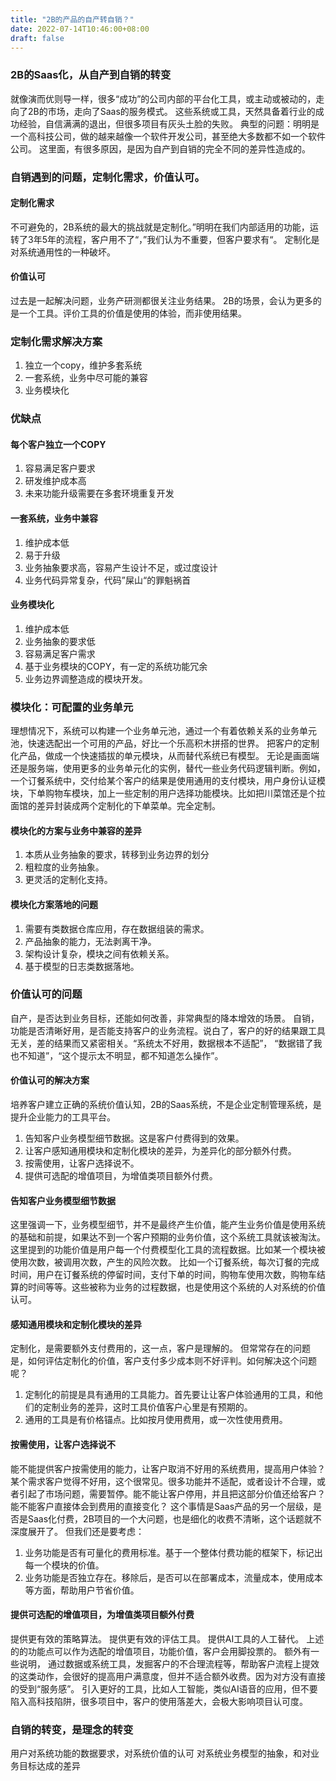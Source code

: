 ```yaml
---
title: "2B的产品的自产转自销？"
date: 2022-07-14T10:46:00+08:00
draft: false
---
```


<!--more-->
### 2B的Saas化，从自产到自销的转变
就像演而优则导一样，很多“成功”的公司内部的平台化工具，或主动或被动的，走向了2B的市场，走向了Saas的服务模式。
这些系统或工具，天然具备着行业的成功经验，自信满满的退出，但很多项目有灰头土脸的失败。
典型的问题：明明是一个高科技公司，做的越来越像一个软件开发公司，甚至绝大多数都不如一个软件公司。
这里面，有很多原因，是因为自产到自销的完全不同的差异性造成的。

### 自销遇到的问题，定制化需求，价值认可。
#### 定制化需求
不可避免的，2B系统的最大的挑战就是定制化。”明明在我们内部适用的功能，运转了3年5年的流程，客户用不了“，”我们认为不重要，但客户要求有“。
定制化是对系统通用性的一种破坏。

#### 价值认可
过去是一起解决问题，业务产研测都很关注业务结果。
2B的场景，会认为更多的是一个工具。评价工具的价值是使用的体验，而非使用结果。

### 定制化需求解决方案
1. 独立一个copy，维护多套系统
2. 一套系统，业务中尽可能的兼容
3. 业务模块化

### 优缺点
#### 每个客户独立一个COPY
1. 容易满足客户要求
2. 研发维护成本高
3. 未来功能升级需要在多套环境重复开发
#### 一套系统，业务中兼容
1. 维护成本低
2. 易于升级
3. 业务抽象要求高，容易产生设计不足，或过度设计
4. 业务代码异常复杂，代码”屎山“的罪魁祸首
#### 业务模块化
1. 维护成本低
2. 业务抽象的要求低
3. 容易满足客户需求
4. 基于业务模块的COPY，有一定的系统功能冗余
5. 业务边界调整造成的模块开发。

### 模块化：可配置的业务单元
理想情况下，系统可以构建一个业务单元池，通过一个有着依赖关系的业务单元池，快速选配出一个可用的产品，好比一个乐高积木拼搭的世界。
把客户的定制化产品，做成一个快速插拔的单元模块，从而替代系统已有模型。
无论是画面端还是服务端，使用更多的业务单元化的实例，替代一些业务代码逻辑判断。例如，一个订餐系统中，交付给某个客户的结果是使用通用的支付模块，用户身份认证模块，下单购物车模块，加上一些定制的用户选择功能模块。比如把川菜馆还是个拉面馆的差异封装成两个定制化的下单菜单。完全定制。

#### 模块化的方案与业务中兼容的差异
1. 本质从业务抽象的要求，转移到业务边界的划分
2. 粗粒度的业务抽象。
3. 更灵活的定制化支持。

#### 模块化方案落地的问题
1. 需要有类数据仓库应用，存在数据组装的需求。
2. 产品抽象的能力，无法剥离干净。
3. 架构设计复杂，模块之间有依赖关系。
4. 基于模型的日志类数据落地。

### 价值认可的问题
自产，是否达到业务目标，还能如何改善，非常典型的降本增效的场景。
自销，功能是否清晰好用，是否能支持客户的业务流程。说白了，客户的好的结果跟工具无关，差的结果而又紧密相关。“系统太不好用，数据根本不适配”， “数据错了我也不知道”，“这个提示太不明显，都不知道怎么操作”。

#### 价值认可的解决方案
培养客户建立正确的系统价值认知，2B的Saas系统，不是企业定制管理系统，是提升企业能力的工具平台。
1. 告知客户业务模型细节数据。这是客户付费得到的效果。
2. 让客户感知通用模块和定制化模块的差异，为差异化的部分额外付费。
3. 按需使用，让客户选择说不。
4. 提供可选配的增值项目，为增值类项目额外付费。

#### 告知客户业务模型细节数据
这里强调一下，业务模型细节，并不是最终产生价值，能产生业务价值是使用系统的基础和前提，如果达不到一个客户预期的业务价值，这个系统工具就该被淘汰。
这里提到的功能价值是用户每一个付费模型化工具的流程数据。比如某一个模块被使用次数，被调用次数，产生的风险次数。
比如一个订餐系统，每次订餐的完成时间，用户在订餐系统的停留时间，支付下单的时间，购物车使用次数，购物车结算的时间等等。这些被称为业务的过程数据，也是使用这个系统的人对系统的价值认可。

#### 感知通用模块和定制化模块的差异
定制化，是需要额外支付费用的，这一点，客户是理解的。
但常常存在的问题是，如何评估定制化的价值，客户支付多少成本则不好评判。如何解决这个问题呢？
1. 定制化的前提是具有通用的工具能力。首先要让让客户体验通用的工具，和他们的定制业务的差异，这时工具价值客户心里是有预期的。
2. 通用的工具是有价格锚点。比如按月使用费用，或一次性使用费用。

#### 按需使用，让客户选择说不
能不能提供客户按需使用的能力，让客户取消不好用的系统费用，提高用户体验？
某个需求客户觉得不好用，这个很常见。很多功能并不适配，或者设计不合理，或者引起了市场问题，需要暂停。能不能让客户停用，并且把这部分价值还给客户？能不能客户直接体会到费用的直接变化？
这个事情是Saas产品的另一个层级，是否是Saas化付费，2B项目的一个大问题，也是细化的收费不清晰，这个话题就不深度展开了。
但我们还是要考虑：
1. 业务功能是否有可量化的费用标准。基于一个整体付费功能的框架下，标记出每一个模块的价值。
2. 业务功能是否独立存在。移除后，是否可以在部署成本，流量成本，使用成本等方面，帮助用户节省价值。

#### 提供可选配的增值项目，为增值类项目额外付费
提供更有效的策略算法。
提供更有效的评估工具。
提供AI工具的人工替代。
上述的的功能点可以作为选配的增值项目，功能价值，客户会用脚投票的。
额外有一些说明，
通过数据或系统工具，发掘客户的不合理流程等，帮助客户流程上提效的这类动作，会很好的提高用户满意度，但并不适合额外收费。因为对方没有直接的受到“服务感”。
引入更好的工具，比如人工智能，类似AI语音的应用，但不要陷入高科技陷阱，很多项目中，客户的使用落差大，会极大影响项目认可度。

### 自销的转变，是理念的转变
用户对系统功能的数据要求，对系统价值的认可
对系统业务模型的抽象，和对业务目标达成的差异

<!-- 
### 其他 与本文不相干，避免本次提到
面向资源编程的服务端思想
业务增量提升系统附加值
测试质量的提升，这是单独话题，与任何业务和架构都不相干 
-->